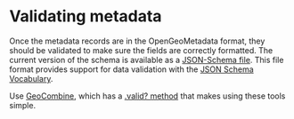
# Validating metadata

Once the metadata records are in the OpenGeoMetadata format, they should be validated to make sure the fields are correctly formatted. The current version of the schema is available as a [JSON-Schema file](https://github.com/geoblacklight/geoblacklight/blob/master/schema/geoblacklight-schema.json). This file format provides support for data validation with the [JSON Schema Vocabulary](http://json-schema.org).


Use [GeoCombine](https://github.com/OpenGeoMetadata/GeoCombine), which has a [.valid? method](http://www.rubydoc.info/gems/geo_combine/0.1.0/GeoCombine/GeoBlacklight#valid%3F-instance_method) that makes using these tools simple.